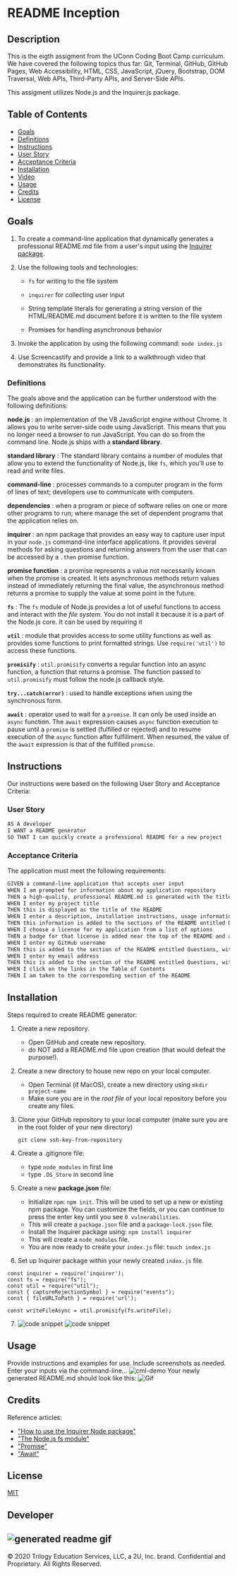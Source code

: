 # README Inception 

## Description

This is the eigth assigment from the UConn Coding Boot Camp curriculum. We have covered the following topics thus far: Git, Terminal, GitHub, GitHub Pages, Web Accessibility, HTML, CSS, JavaScript, jQuery, Bootstrap, DOM Traversal, Web APIs, Third-Party APIs, and Server-Side APIs.

This assigment utilizes Node.js and the Inquirer.js package.

## Table of Contents

* [Goals](#goals)
* [Definitions](#definitions)
* [Instructions](#instructions)
* [User Story](#user-story)
* [Acceptance Criteria](#acceptance-criteria)
* [Installation](#installation)
* [Video](#video)
* [Usage](#usage)
* [Credits](#credits)
* [License](#license)

## Goals 

1. To create a command-line application that dynamically generates a professional README.md file from a user's input using the [Inquirer package](https://www.npmjs.com/package/inquirer).
    
2. Use the following tools and technologies:
    * `fs` for writing to the file system

    * `inquirer` for collecting user input

    * String template literals for generating a string version of the HTML/README.md document before it is written to the file system

    * Promises for handling asynchronous behavior

3. Invoke the application by using the following command: `node index.js`

4. Use Screencastify and provide a link to a walkthrough video that demonstrates its functionality.


### Definitions
The goals above and the application can be further understood with the following definitions:

**node.js**
: an implementation of the V8 JavaScript engine without Chrome. It allows you to write server-side code using JavaScript. This means that you no longer need a browser to run JavaScript. You can do so from the command line. Node.js ships with a **standard library**.

**standard library**
: The standard library contains a number of modules that allow you to extend the functionality of Node.js, like `fs`, which you’ll use to read and write files.

**command-line**
: processes commands to a computer program in the form of lines of text; developers use to communicate with computers.

**dependencies**
: when a program or piece of software relies on one or more other programs to run; where manage the set of dependent programs that the application relies on. 

**inquirer**
: an npm package that provides an easy way to capture user input in your `node.js` command-line interface applications. It provides several methods for asking questions and returning answers from the user that can be accessed by a `.then` promise function. 

**promise function**
: a promise represents a value not necessarily known when the promise is created. It lets asynchronous methods return values instead of immediately returning the final value, the asynchronous method returns a promise to supply the value at some point in the future. 

**`fs`**
: The `fs` module of Node.js provides a lot of useful functions to access and interact with the *file system*. You do not install it because it is a part of the Node.js core. It can be used by requiring it 

**`util`**
: module that provides access to some utility functions as well as provides some functions to print formatted strings. Use `require('util')` to access these functions. 

**`promisify`**
: `util.promisify` converts a regular function into an async function, a function that returns a promise. The function passed to `util.promisify` must follow the node.js callback style.

**`try...catch(error)`**
: used to handle exceptions when using the synchronous form.

**`await`**
: operator used to wait for a `promise`. It can only be used inside an `async` function. The `await` expression causes `async` function execution to pause until a `promise` is settled (fulfilled or rejected) and to resume execution of the `async` function after fulfillment. When resumed, the value of the `await` expression is that of the fulfilled `promise`.

## Instructions

Our instructions were based on the following User Story and Acceptance Criteria: 

### User Story

```md
AS A developer
I WANT a README generator
SO THAT I can quickly create a professional README for a new project
```

### Acceptance Criteria 
The application must meet the following requirements: 

```md
GIVEN a command-line application that accepts user input
WHEN I am prompted for information about my application repository
THEN a high-quality, professional README.md is generated with the title of my project and sections entitled Description, Table of Contents, Installation, Usage, License, Contributing, Tests, and Questions
WHEN I enter my project title
THEN this is displayed as the title of the README
WHEN I enter a description, installation instructions, usage information, contribution guidelines, and test instructions
THEN this information is added to the sections of the README entitled Description, Installation, Usage, Contributing, and Tests
WHEN I choose a license for my application from a list of options
THEN a badge for that license is added near the top of the README and a notice is added to the section of the README entitled License that explains which license the application is covered under
WHEN I enter my GitHub username
THEN this is added to the section of the README entitled Questions, with a link to my GitHub profile
WHEN I enter my email address
THEN this is added to the section of the README entitled Questions, with instructions on how to reach me with additional questions
WHEN I click on the links in the Table of Contents
THEN I am taken to the corresponding section of the README
```

## Installation

Steps required to create  README generator:

1. Create a new repository. 
    * Open GitHub and create new repository.
    * do NOT add a README.md file upon creation (that would defeat the purpose!).
2. Create a new directory to house new repo on your local computer. 
    * Open Terminal (if MacOS), create a new directory using `mkdir project-name`
    * Make sure you are in the *root file* of your local repository before you create any files. 
3. Clone your GitHub repository to your local computer (make sure you are in the root folder of your new directory)
    ```
    git clone ssh-key-from-repository
    ```
4. Create a .gitignore file:
    * type `node_modules` in first line
    * type `.DS_Store` in second line

5. Create a new **package.json** file:
    *  Initialize `npm`: `npm init`. This will be used to set up a new or existing npm package. You can customize the fields, or you can continue to press the enter key until you see `0 vulnerabilities`.
    * This will create a `package.json` file and a `package-lock.json` file. 
    * Install the Inquirer package using: `npm install inquirer`
    * This will create a `node_modules` file. 
    * You are now ready to create your `index.js` file: `touch index.js`

6. Set up Inquirer package within your newly created `index.js` file.
```
const inquirer = require('inquirer');
const fs = require("fs");
const util = require("util");
const { captureRejectionSymbol } = require("events");
const { fileURLToPath } = require('url');

const writeFileAsync = util.promisify(fs.writeFile);
```
7. ![code snippet](./imgs/install-description-section.png)
![code snippet](./imgs/prompts-terminal-view.png)


## Usage
Provide instructions and examples for use. Include screenshots as needed.
Enter your inputs via the command-line...
![cml-demo](.gif)
Your newly generated README.md should look like this:
![Gif](New-generated-readme.gif)

## Credits 

Reference articles:

- ["How to use the Inquirer Node package"](https://www.educative.io/edpresso/how-to-use-the-inquirer-node-package)
- ["The Node.js fs module"](https://nodejs.dev/learn/the-nodejs-fs-module)
- ["Promise"](https://developer.mozilla.org/en-US/docs/Web/JavaScript/Reference/Global_Objects/Promise)
- ["Await"](https://developer.mozilla.org/en-US/docs/Web/JavaScript/Reference/Operators/await)
## License 

[MIT](MITLicense.txt)

## Developer

![generated readme gif](New-generated-readme.gif)
---

© 2020 Trilogy Education Services, LLC, a 2U, Inc. brand. Confidential and Proprietary. All Rights Reserved.
